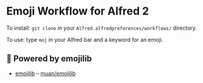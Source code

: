 # Emoji Workflow for Alfred 2

To install: `git clone` in your `Alfred.alfredpreferences/workflows/` directory.

To use: type `moj` in your Alfred bar and a keyword for an emoji.

## :electric_plug: Powered by emojilib

 * [emojilib](https://github.com/muan/emojilib) – [muan/emojilib](https://github.com/muan/emojilib)
